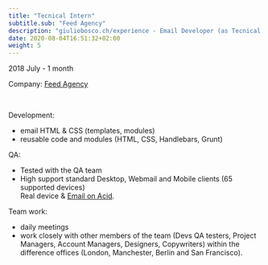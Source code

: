 ```yaml
---
title: "Tecnical Intern"
subtitle.sub: "Feed Agency"
description: "giuliobosco.ch/experience - Email Developer (as Tecnical Intern), HTML & CSS with reusable code and modules (Handlebars, Grunt), QA, Team-Work"
date: 2020-08-04T16:51:32+02:00
weight: 5
---
```


2018 July - 1 month

Company: [Feed Agency](https://www.feed.xyz)

&nbsp;

Development: 
- email HTML & CSS (templates, modules)
- reusable code and modules (HTML, CSS, Handlebars, Grunt)

QA: 
- Tested with the QA team 
- High support standard Desktop, Webmail and Mobile clients (65 supported devices)  
Real device & [Email on Acid](https://www.emailonacid.com).

Team work:
- daily meetings 
- work closely with other members of the team (Devs QA testers, Project Managers, Account Managers, Designers, Copywriters) within the difference offices (London, Manchester, Berlin and San Francisco).
